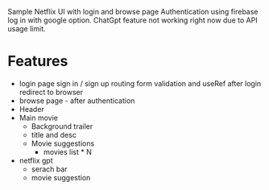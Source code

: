 Sample Netflix UI with login and browse page
Authentication using firebase log in with google option.
ChatGpt feature not working right now due to API usage limit.

# Features

- login page
    sign in / sign up 
    routing
    form validation and useRef 
    after login redirect to browser
- browse page  - after authentication
- Header
- Main movie
    - Background trailer
    - title and desc
    - Movie suggestions
        - movies list * N
- netflix gpt
    - serach bar
    - movie suggestion
